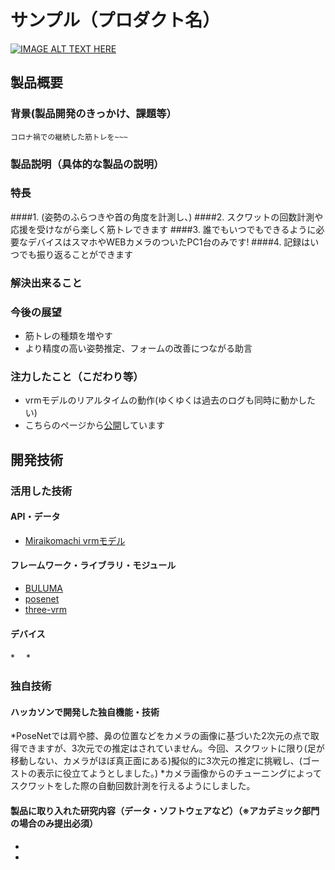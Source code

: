 # サンプル（プロダクト名）

[![IMAGE ALT TEXT HERE](https://jphacks.com/wp-content/uploads/2020/09/JPHACKS2020_ogp.jpg)](https://www.youtube.com/watch?v=G5rULR53uMk)

## 製品概要
### 背景(製品開発のきっかけ、課題等）
	コロナ禍での継続した筋トレを~~~
### 製品説明（具体的な製品の説明）
### 特長
####1. (姿勢のふらつきや首の角度を計測し、)
####2. スクワットの回数計測や応援を受けながら楽しく筋トレできます
####3. 誰でもいつでもできるように必要なデバイスはスマホやWEBカメラのついたPC1台のみです!
####4. 記録はいつでも振り返ることができます


### 解決出来ること
### 今後の展望
* 筋トレの種類を増やす
* より精度の高い姿勢推定、フォームの改善につながる助言
### 注力したこと（こだわり等）
* vrmモデルのリアルタイムの動作(ゆくゆくは過去のログも同時に動かしたい)
* こちらのページから[公開](http://virtual-kintore)しています

## 開発技術
### 活用した技術
#### API・データ
* [Miraikomachi vrmモデル](https://github.com/Miraikomachi/MiraikomachiVRM)

#### フレームワーク・ライブラリ・モジュール
* [BULUMA](https://bulma.io/)
* [posenet](https://github.com/tensorflow/tfjs-models/tree/master/posenet)
* [three-vrm](https://github.com/pixiv/three-vrm)

#### デバイス
*　
*

### 独自技術
#### ハッカソンで開発した独自機能・技術
*PoseNetでは肩や膝、鼻の位置などをカメラの画像に基づいた2次元の点で取得できますが、3次元での推定はされていません。今回、スクワットに限り(足が移動しない、カメラがほぼ真正面にある)擬似的に3次元の推定に挑戦し、(ゴーストの表示に役立てようとしました。)
*カメラ画像からのチューニングによってスクワットをした際の自動回数計測を行えるようにしました。



#### 製品に取り入れた研究内容（データ・ソフトウェアなど）（※アカデミック部門の場合のみ提出必須）
*
*
